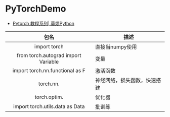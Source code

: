 # PyTorchDemo

- [Pytorch 教程系列| 莫烦Python](https://morvanzhou.github.io/tutorials/machine-learning/torch/)

|包名|描述|
|:---:|----|
|import torch|直接当numpy使用|
|from torch.autograd import Variable|变量|
|import torch.nn.functional as F|激活函数|
|torch.nn.|神经网络，损失函数，快速搭建|
|torch.optim.|优化器|
|import torch.utils.data as Data|批训练|